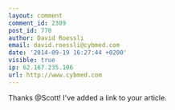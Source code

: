 ```yaml
---
layout: comment
comment_id: 2309
post_id: 770
author: David Roessli
email: david.roessli@cybmed.com
date: '2014-09-19 16:27:44 +0200'
visible: true
ip: 62.167.235.106
url: http://www.cybmed.com
---
```

Thanks @Scott! I've added a link to your article.
